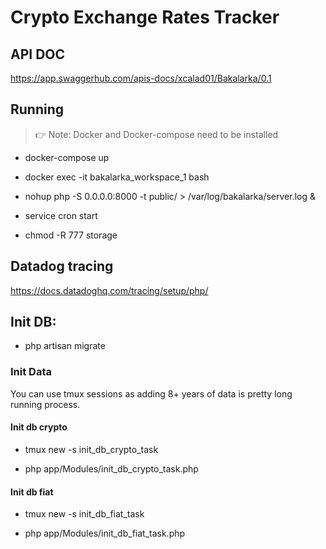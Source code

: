 # Crypto Exchange Rates Tracker

## API DOC
https://app.swaggerhub.com/apis-docs/xcalad01/Bakalarka/0.1

## Running 
> 👉 Note: Docker and Docker-compose need to be installed

* docker-compose up

* docker exec -it bakalarka_workspace_1 bash

* nohup php -S 0.0.0.0:8000 -t public/ > /var/log/bakalarka/server.log &

* service cron start

* chmod -R 777 storage

## Datadog tracing
https://docs.datadoghq.com/tracing/setup/php/

## Init DB:

* php artisan migrate

### Init Data
You can use tmux sessions as adding 8+ years of data is pretty long running process.

#### Init db crypto

* tmux new -s init_db_crypto_task

* php app/Modules/init_db_crypto_task.php

#### Init db fiat

* tmux new -s init_db_fiat_task

* php app/Modules/init_db_fiat_task.php
